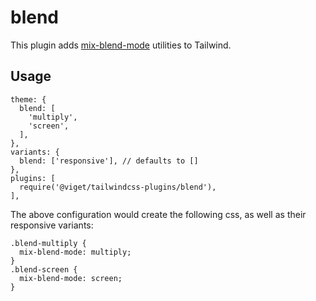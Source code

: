# blend

This plugin adds [mix-blend-mode](https://developer.mozilla.org/en-US/docs/Web/CSS/mix-blend-mode) utilities to Tailwind.

## Usage

```
theme: {
  blend: [
    'multiply',
    'screen',
  ],
},
variants: {
  blend: ['responsive'], // defaults to []
},
plugins: [
  require('@viget/tailwindcss-plugins/blend'),
],
```

The above configuration would create the following css, as well as their responsive variants:

```
.blend-multiply {
  mix-blend-mode: multiply;
}
.blend-screen {
  mix-blend-mode: screen;
}
```
